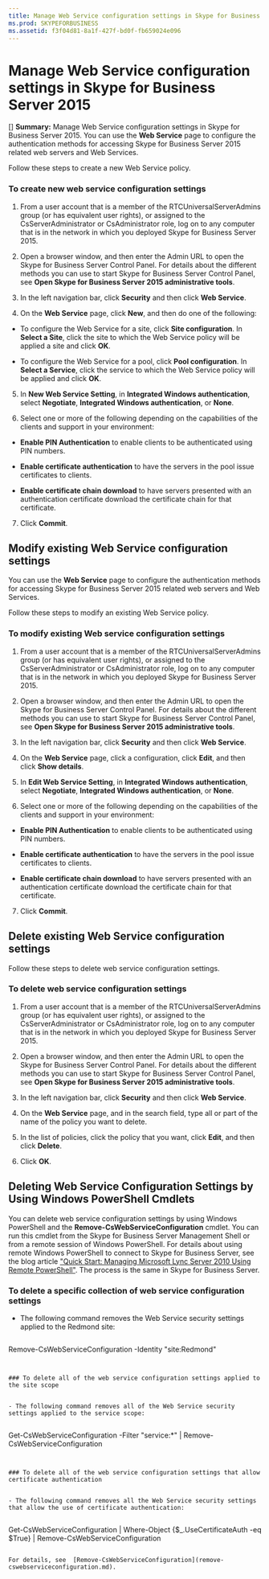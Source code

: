 ```yaml
---
title: Manage Web Service configuration settings in Skype for Business Server 2015
ms.prod: SKYPEFORBUSINESS
ms.assetid: f3f04d81-8a1f-427f-bd0f-fb659024e096
---
```



# Manage Web Service configuration settings in Skype for Business Server 2015
[] **Summary:** Manage Web Service configuration settings in Skype for Business Server 2015.
You can use the **Web Service** page to configure the authentication methods for accessing Skype for Business Server 2015 related web servers and Web Services.
  
    
    

Follow these steps to create a new Web Service policy.
### To create new web service configuration settings


1.  From a user account that is a member of the RTCUniversalServerAdmins group (or has equivalent user rights), or assigned to the CsServerAdministrator or CsAdministrator role, log on to any computer that is in the network in which you deployed Skype for Business Server 2015.
    
  
2. Open a browser window, and then enter the Admin URL to open the Skype for Business Server Control Panel. For details about the different methods you can use to start Skype for Business Server Control Panel, see **Open Skype for Business Server 2015 administrative tools**.
    
  
3. In the left navigation bar, click **Security** and then click **Web Service**.
    
  
4. On the **Web Service** page, click **New**, and then do one of the following:
    
  - To configure the Web Service for a site, click **Site configuration**. In **Select a Site**, click the site to which the Web Service policy will be applied a site and click **OK**.
    
  
  - To configure the Web Service for a pool, click **Pool configuration**. In **Select a Service**, click the service to which the Web Service policy will be applied and click **OK**. 
    
  
5. In **New Web Service Setting**, in **Integrated Windows authentication**, select **Negotiate**, **Integrated Windows authentication**, or **None**.
    
  
6. Select one or more of the following depending on the capabilities of the clients and support in your environment:
    
  - **Enable PIN Authentication** to enable clients to be authenticated using PIN numbers.
    
  
  - **Enable certificate authentication** to have the servers in the pool issue certificates to clients.
    
  
  - **Enable certificate chain download** to have servers presented with an authentication certificate download the certificate chain for that certificate.
    
  
7. Click **Commit**.
    
  

## Modify existing Web Service configuration settings

You can use the **Web Service** page to configure the authentication methods for accessing Skype for Business Server 2015 related web servers and Web Services.
  
    
    
Follow these steps to modify an existing Web Service policy.
  
    
    

### To modify existing Web service configuration settings


1.  From a user account that is a member of the RTCUniversalServerAdmins group (or has equivalent user rights), or assigned to the CsServerAdministrator or CsAdministrator role, log on to any computer that is in the network in which you deployed Skype for Business Server 2015.
    
  
2. Open a browser window, and then enter the Admin URL to open the Skype for Business Server Control Panel. For details about the different methods you can use to start Skype for Business Server Control Panel, see **Open Skype for Business Server 2015 administrative tools**.
    
  
3. In the left navigation bar, click **Security** and then click **Web Service**.
    
  
4. On the **Web Service** page, click a configuration, click **Edit**, and then click **Show details**.
    
  
5. In **Edit Web Service Setting**, in **Integrated Windows authentication**, select **Negotiate**, **Integrated Windows authentication**, or **None**.
    
  
6. Select one or more of the following depending on the capabilities of the clients and support in your environment:
    
  - **Enable PIN Authentication** to enable clients to be authenticated using PIN numbers.
    
  
  - **Enable certificate authentication** to have the servers in the pool issue certificates to clients.
    
  
  - **Enable certificate chain download** to have servers presented with an authentication certificate download the certificate chain for that certificate.
    
  
7. Click **Commit**.
    
  

## Delete existing Web Service configuration settings

Follow these steps to delete web service configuration settings.
  
    
    

### To delete web service configuration settings


1.  From a user account that is a member of the RTCUniversalServerAdmins group (or has equivalent user rights), or assigned to the CsServerAdministrator or CsAdministrator role, log on to any computer that is in the network in which you deployed Skype for Business Server 2015.
    
  
2. Open a browser window, and then enter the Admin URL to open the Skype for Business Server Control Panel. For details about the different methods you can use to start Skype for Business Server Control Panel, see **Open Skype for Business Server 2015 administrative tools**.
    
  
3. In the left navigation bar, click **Security** and then click **Web Service**.
    
  
4. On the **Web Service** page, and in the search field, type all or part of the name of the policy you want to delete.
    
  
5. In the list of policies, click the policy that you want, click **Edit**, and then click **Delete**.
    
  
6. Click **OK**.
    
  

## Deleting Web Service Configuration Settings by Using Windows PowerShell Cmdlets

You can delete web service configuration settings by using Windows PowerShell and the **Remove-CsWebServiceConfiguration** cmdlet. You can run this cmdlet from the Skype for Business Server Management Shell or from a remote session of Windows PowerShell. For details about using remote Windows PowerShell to connect to Skype for Business Server, see the blog article ["Quick Start: Managing Microsoft Lync Server 2010 Using Remote PowerShell"](https://go.microsoft.com/fwlink/p/?linkId=255876). The process is the same in Skype for Business Server.
  
    
    

### To delete a specific collection of web service configuration settings


- The following command removes the Web Service security settings applied to the Redmond site:
    
  ```
  
Remove-CsWebServiceConfiguration -Identity "site:Redmond"
  ```


### To delete all of the web service configuration settings applied to the site scope


- The following command removes all of the Web Service security settings applied to the service scope:
    
  ```
  Get-CsWebServiceConfiguration -Filter "service:*" | Remove-CsWebServiceConfiguration
  ```


### To delete all of the web service configuration settings that allow certificate authentication


- The following command removes all the Web Service security settings that allow the use of certificate authentication:
    
  ```
  Get-CsWebServiceConfiguration | Where-Object {$_.UseCertificateAuth -eq $True} | Remove-CsWebServiceConfiguration
  ```

For details, see  [Remove-CsWebServiceConfiguration](remove-cswebserviceconfiguration.md).
  
    
    

